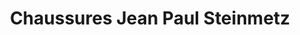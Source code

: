 ---
title: "Chaussures Jean Paul Steinmetz"
url: /schiltigheim/chaussures-jean-paul-steinmetz/
shop: Schuhe
---